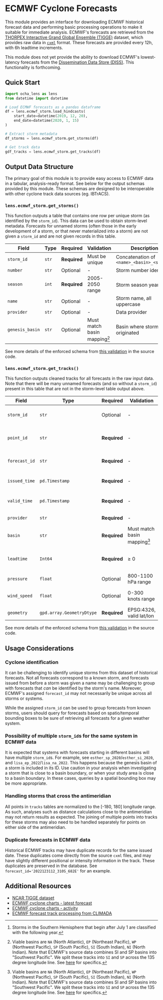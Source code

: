 # ECMWF Cyclone Forecasts

This module provides an interface for downloading ECMWF historical forecast data and performing basic processing operations to make it suitable for immediate analysis. ECMWF's forecasts are retrieved from the [THORPEX Interactive Grand Global Ensemble (TIGGE)](https://gdex.ucar.edu/datasets/d330003/) dataset, which provides raw data in [`cxml`](https://www.cawcr.gov.au/research/cyclone-exchange/) format. These forecasts are provided every 12h, with 6h leadtime increments.

This module does not yet provide the ability to download ECMWF's lowest-latency forecasts from the [Dissemination Data Store (DISS)](https://essential.ecmwf.int/). This functionality is forthcoming.

## Quick Start

```python
import ocha_lens as lens
from datetime import datetime

# Load ECMWF forecasts as a pandas dataframe
df = lens.ecmwf_storm.load_hindcasts(
    start_date=datetime(2019, 12, 20),
    end_date=datetime(2020, 1, 15)
)

# Extract storm metadata
df_storms = lens.ecmwf_storm.get_storms(df)

# Get track data
gdf_tracks = lens.ecmwf_storm.get_tracks(df)

```

## Output Data Structure

The primary goal of this module is to provide easy access to ECMWF data in a tabular, analysis-ready format.
See below for the output schemas provided by this module. These schemas are designed to be interoperable with other cyclone track data sources (eg. IBTrACS).

### `lens.ecmwf_storm.get_storms()`

This function outputs a table that contains one row per unique storm (as identified by the `storm_id`). This data can be used to obtain storm-level metadata. Forecasts for unnamed storms (often those in the early development of a storm, or that never materialized into a storm) are not given a `storm_id` and are not given records in this table.

| Field | Type | Required | Validation | Description |
|-------|------|----------|------------|-------------|
| `storm_id` | `str` | **Required** | Must be unique | Concatenation of `<name>_<basin>_<season>` |
| `number` | `str` | Optional | - | Storm number identifier |
| `season` | `int` | **Required** | 2005-2050 range | Storm season year[^1] |
| `name` | `str` | Optional | - | Storm name, all uppercase |
| `provider` | `str` | Optional | - | Data provider |
| `genesis_basin` | `str` | Optional | Must match basin mapping[^2] | Basin where storm originated |

See more details of the enforced schema from [this validation](https://github.com/OCHA-DAP/ocha-lens/blob/358489c9af541ef1831b2889b89a5810e339993d/src/ocha_lens/datasources/ecmwf_storm.py#L37-L52) in the source code.

### `lens.ecmwf_storm.get_tracks()`

This function outputs cleaned tracks for all forecasts in the raw input data. Note that there will be many unnamed forecasts (and so without a `storm_id`) present in this table that are not in the storm-level table output above.

| Field | Type | Required | Validation | Description |
|-------|------|----------|------------|-------------|
| `storm_id` | `str` | Optional | - | Links to storm metadata |
| `point_id` | `str` | **Required** | - | Unique identifier for this track point |
| `forecast_id` | `str` | **Required** | - | Forecast ID from ECMWF |
| `issued_time` | `pd.Timestamp` | **Required** | - | When the forecast was issued |
| `valid_time` | `pd.Timestamp` | **Required** | - | Time this track point is valid for |
| `provider` | `str` | **Required** | - | Forecast provider |
| `basin` | `str` | **Required** | Must match basin mapping[^2] | Current basin location |
| `leadtime` | `Int64` | **Required** | ≥ 0 | Hours ahead of forecast issue time |
| `pressure` | `float` | Optional | 800-1100 hPa range | Central pressure |
| `wind_speed` | `float` | Optional | 0-300 knots range | Maximum sustained winds |
| `geometry` | `gpd.array.GeometryDtype` | **Required** | EPSG:4326, valid lat/lon | Geographic location |

See more details of the enforced schema from [this validation](https://github.com/OCHA-DAP/ocha-lens/blob/358489c9af541ef1831b2889b89a5810e339993d/src/ocha_lens/datasources/ecmwf_storm.py#L54-L91) in the source code.

## Usage Considerations

### Cyclone identification

It can be challenging to identify unique storms from this dataset of historical forecasts. Not all forecasts correspond to a known storm, and forecasts issued from before a storm was given a name may be challenging to group with forecasts that _can_ be identified by the storm's name. Moreover, ECMWF's assigned `forecast_id` may not necessarily be unique across all storms or systems.

While the assigned `storm_id` can be used to group forecasts from known storms, users should query for forecasts based on spatio/temporal bounding boxes to be sure of retrieving all forecasts for a given weather system.

### Possibility of multiple `storm_id`s for the same system in ECMWF data

It is expected that systems with forecasts starting in different basins will have multiple `storm_id`s. For example, see `esther_sp_2020`/`esther_si_2020`, and `lisa_ep_2022`/`lisa_na_2022`. This happens because the genesis basin of a storm is included in its ID. Use caution in your analysis when investigating a storm that is close to a basin boundary, or when your study area is close to a basin boundary. In these cases, queries by a spatial bounding box may be more appropriate.

### Handling storms that cross the antimeridian

All points in `tracks` tables are normalized to the [-180, 180] longitude range. As such, analyses such as distance calculations close to the antimeridian may not return results as expected. The joining of multiple points into tracks for these storms may also need to be handled separately for points on either side of the antimeridian.

### Duplicate forecasts in ECMWF data

Historical ECMWF tracks may have duplicate records for the same issued date. These duplicates come directly from the source `cxml` files, and may have slightly different positional or intensity information in the track. These duplicates are preserved in the database. See `forecast_id='2022123112_310S_682E'` for an example.


## Additional Resources

- [NCAR TIGGE dataset](https://gdex.ucar.edu/datasets/d330003/)
- [ECMWF cyclone charts - latest forecast](https://charts.ecmwf.int/products/cyclone)
- [ECMWF cyclone charts - activity](https://charts.ecmwf.int/?facets=%7B%22Product%20type%22%3A%5B%5D%2C%22Range%22%3A%5B%5D%2C%22Parameters%22%3A%5B%22Tropical%20cyclones%22%5D%7D)
- [ECMWF forecast track processing from CLIMADA](https://climada-petals.readthedocs.io/en/latest/tutorial/climada_hazard_TCForecast.html)

[^1]: Storms in the Southern Hemisphere that begin after July 1 are classified with the following year.
[^2]: Viable basins are `NA` (North Atlantic), `EP` (Northeast Pacific), `WP` (Northwest Pacific), `SP` (South Pacific), `SI` (South Indian), `NI` (North Indian). Note that ECMWF's source data combines SI and SP basins into "Southwest Pacific". We split these tracks into `SI` and `SP` across the 135 degree longitude line. See [here](https://github.com/OCHA-DAP/ocha-lens/blob/358489c9af541ef1831b2889b89a5810e339993d/src/ocha_lens/datasources/ecmwf_storm.py#L516-L529) for specifics.
